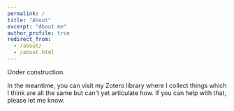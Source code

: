```yaml
---
permalink: /
title: "About"
excerpt: "About me"
author_profile: true
redirect_from: 
  - /about/
  - /about.html
---
```


Under construction.

In the meantime, you can visit my Zotero library where I collect things which I think are all the same but can't yet articulate how. If you can help with that, please let me know.
